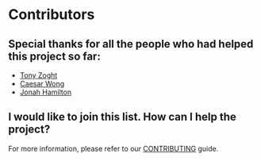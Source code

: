 # Contributors

## Special thanks for all the people who had helped this project so far:

-   [Tony Zoght](https://github.com/tzoght)
-   [Caesar Wong](https://github.com/caesarw0)
-   [Jonah Hamilton](https://github.com/xXJohamXx)

## I would like to join this list. How can I help the project?

For more information, please refer to our [CONTRIBUTING](CONTRIBUTING.md) guide.
